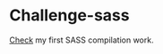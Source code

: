 # Challenge-sass

[Check](https://szobonyatomi.github.io/challenge-sass/) my first SASS compilation work.
